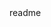 <snippet>
  <content><![CDATA[
# The Human Source Code Project
## Goal
The goal of the project is to help reverse-engineer the human genome to allow us to understand the code behind it, letting us program-in, arbirtrary changes and features (using CRISPR), giving a computer software like flexbility and documentation to DNA.
## Current Project Method
The current method that will be being tested is by means of assigning relevant high-level categories to the genomes of organisms we have fully sequenced, and running the resulting vector data set through a machine learning algorithm - specfically TensorFlow. This should allow us to identify connections, patterns and mechanisms we've been unable to understand or even discover, to-date.
]]></content>
  <tabTrigger>readme</tabTrigger>
</snippet>
